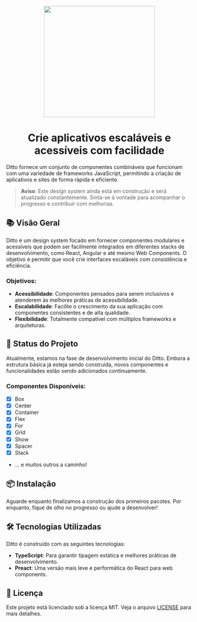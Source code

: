 <p align="center">
  <a href="https://github.com/leandro-mancini/ditto">
    <img src="https://github.com/user-attachments/assets/c4d21a18-a7dc-4c28-872e-9fbdee762fc0" width="300px" />
  </a>
</p>

<h1 align="center">Crie aplicativos escaláveis ​​e acessíveis com facilidade</h1>

Ditto fornece um conjunto de componentes combináveis que funcionam com uma variedade de frameworks JavaScript, permitindo a criação de aplicativos e sites de forma rápida e eficiente.

> **Aviso**: Este design system ainda está em construção e será atualizado constantemente. Sinta-se à vontade para acompanhar o progresso e contribuir com melhorias.

## 📚 Visão Geral

Ditto é um design system focado em fornecer componentes modulares e acessíveis que podem ser facilmente integrados em diferentes stacks de desenvolvimento, como React, Angular e até mesmo Web Components. O objetivo é permitir que você crie interfaces escaláveis com consistência e eficiência.

### Objetivos:

- **Acessibilidade**: Componentes pensados para serem inclusivos e atenderem às melhores práticas de acessibilidade.
- **Escalabilidade**: Facilite o crescimento da sua aplicação com componentes consistentes e de alta qualidade.
- **Flexibilidade**: Totalmente compatível com múltiplos frameworks e arquiteturas.

## 🚧 Status do Projeto

Atualmente, estamos na fase de desenvolvimento inicial do Ditto. Embora a estrutura básica já esteja sendo construída, novos componentes e funcionalidades estão sendo adicionados continuamente.

### Componentes Disponíveis:

- [x] Box
- [x] Center
- [x] Container
- [x] Flex
- [x] For
- [x] Grid
- [x] Show
- [x] Spacer
- [x] Stack
- ... e muitos outros a caminho!

## 📦 Instalação

Aguarde enquanto finalizamos a construção dos primeiros pacotes. Por enquanto, fique de olho no progresso ou ajude a desenvolver!

## 🛠️ Tecnologias Utilizadas

Ditto é construído com as seguintes tecnologias:

- **TypeScript**: Para garantir tipagem estática e melhores práticas de desenvolvimento.
- **Preact**: Uma versão mais leve e performática do React para web components.

## 📄 Licença

Este projeto está licenciado sob a licença MIT. Veja o arquivo [LICENSE](LICENSE) para mais detalhes.
